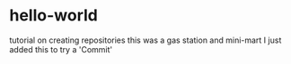# hello-world
tutorial on creating repositories
this was a gas station and mini-mart
I just added this to try a 'Commit'
